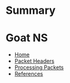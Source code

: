 # Summary

# Goat NS

- [Home](./index.md)
- [Packet Headers](./packet_header.md)
- [Processing Packets](./processing.md)
- [References](./references.md)